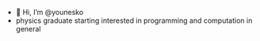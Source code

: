 - 👋 Hi, I’m @younesko
- physics graduate starting interested in programming and computation in general


<!---
younesko/younesko is a ✨ special ✨ repository because its `README.md` (this file) appears on your GitHub profile.
You can click the Preview link to take a look at your changes.
--->
